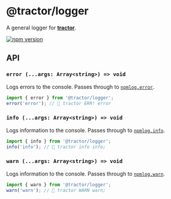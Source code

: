 # @tractor/logger

A general logger for [**tractor**](https://github.com/TradeMe/tractor).

[![npm version](https://img.shields.io/npm/v/@tractor/logger.svg)](https://www.npmjs.com/package/@tractor/logger)

## API

### `error (...args: Array<string>) => void`

Logs errors to the console. Passes through to [`npmlog.error`](https://github.com/npm/npmlog#logloglevel-prefix-message-).

```typescript
import { error } from '@tractor/logger';
error('error'); // 🚜 tractor ERR! error
```

### `info (...args: Array<string>) => void`

Logs information to the console. Passes through to [`npmlog.info`](https://github.com/npm/npmlog#logloglevel-prefix-message-).

```typescript
import { info } from '@tractor/logger';
info('info'); // 🚜 tractor info info;
```

### `warn (...args: Array<string>) => void`

Logs information to the console. Passes through to [`npmlog.warn`](https://github.com/npm/npmlog#logloglevel-prefix-message-).

```typescript
import { warn } from '@tractor/logger';
warn('warn'); // 🚜 tractor WARN warn;
```
